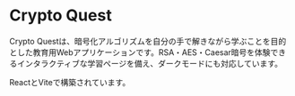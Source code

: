 # Crypto Quest

Crypto Questは、暗号化アルゴリズムを自分の手で解きながら学ぶことを目的とした教育用Webアプリケーションです。RSA・AES・Caesar暗号を体験できるインタラクティブな学習ページを備え、ダークモードにも対応しています。

ReactとViteで構築されています。
